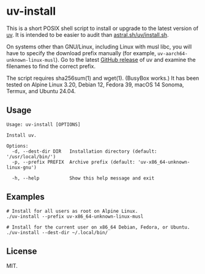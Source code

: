 # uv-install

This is a short POSIX shell script to install or upgrade to the latest version of [uv](https://github.com/astral-sh/uv).
It is intended to be easier to audit than [astral.sh/uv/install.sh](https://astral.sh/uv/install.sh).

On systems other than GNU/Linux, including Linux with musl libc, you will have to specify the download prefix manually (for example, `uv-aarch64-unknown-linux-musl`).
Go to the latest [GitHub release](https://github.org/astral-sh/uv/releases) of uv and examine the filenames to find the correct prefix.

The script requires sha256sum(1) and wget(1).
(BusyBox works.)
It has been tested on Alpine Linux 3.20, Debian 12, Fedora 39, macOS 14 Sonoma, Termux, and Ubuntu 24.04.

## Usage

```none
Usage: uv-install [OPTIONS]

Install uv.

Options:
  -d, --dest-dir DIR   Installation directory (default: '/usr/local/bin/')
  -p, --prefix PREFIX  Archive prefix (default: 'uv-x86_64-unknown-linux-gnu')

  -h, --help           Show this help message and exit
```

## Examples

```none
# Install for all users as root on Alpine Linux.
./uv-install --prefix uv-x86_64-unknown-linux-musl

# Install for the current user on x86_64 Debian, Fedora, or Ubuntu.
./uv-install --dest-dir ~/.local/bin/
```

## License

MIT.
